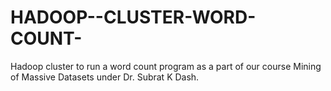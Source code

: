 # HADOOP--CLUSTER-WORD-COUNT-
Hadoop cluster to run a word count program as a part of our course Mining of Massive Datasets under Dr. Subrat K Dash.
